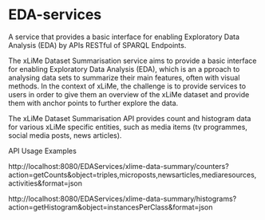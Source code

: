 # EDA-services
A service that provides a basic interface for enabling Exploratory Data Analysis (EDA) by APIs RESTful of SPARQL Endpoints.

The xLiMe Dataset Summarisation service aims to provide a basic interface for enabling Exploratory Data Analysis (EDA), which is an a pproach to analysing data sets to summarize their main features, often with visual methods. In the context of xLiMe, the challenge is to provide services to users in order to give them an overview of the xLiMe dataset and provide them with anchor points to further explore the data. 

The xLiMe Dataset Summarisation API provides count and histogram data for various xLiMe specific entities, such as media items (tv programmes, social media posts, news articles).

API Usage Examples

http://localhost:8080/EDAServices/xlime-data-summary/counters?action=getCounts&object=triples,microposts,newsarticles,mediaresources,activities&format=json

http://localhost:8080/EDAServices/xlime-data-summary/histograms?action=getHistogram&object=instancesPerClass&format=json 
